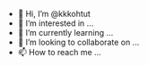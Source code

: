 - 👋 Hi, I’m @kkkohtut
- 👀 I’m interested in ...
- 🌱 I’m currently learning ...
- 💞️ I’m looking to collaborate on ...
- 📫 How to reach me ...

<!---
kkkohtut/kkkohtut is a ✨ special ✨ repository because its `README.md` (this file) appears on your GitHub profile.
You can click the Preview link to take a look at your changes.
--->
